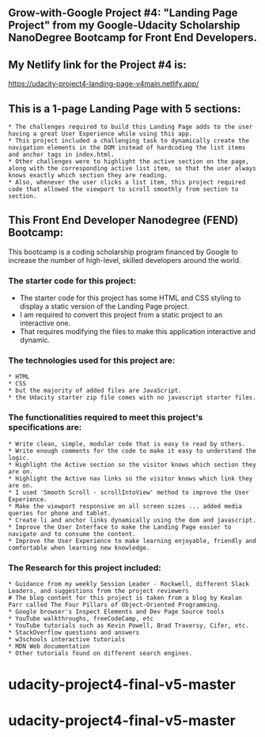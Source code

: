 
## Grow-with-Google Project #4: "Landing Page Project" from my Google-Udacity Scholarship NanoDegree Bootcamp for Front End Developers.
 
## My Netlify link for the Project #4 is:  
https://udacity-project4-landing-page-v4main.netlify.app/  

## This is a 1-page Landing Page with 5 sections: 
    * The challenges required to build this Landing Page adds to the user having a great User Experience while using this app. 
    * This project included a challenging task to dynamically create the navigation elements in the DOM instead of hardcoding the list items and anchor tags in index.html. 
    * Other challenges were to highlight the active section on the page, along with the corresponding active list item, so that the user always knows exactly which section they are reading. 
    * Also, whenever the user clicks a list item, this project required code that allowed the viewport to scroll smoothly from section to section.  

## This Front End Developer Nanodegree (FEND) Bootcamp:
This bootcamp is a coding scholarship program financed by Google to increase the number of high-level, skilled developers around the world.

### The starter code for this project:
- The starter code for this project has some HTML and CSS styling to display a static version of the Landing Page project. 
- I am required to convert this project from a static project to an interactive one. 
- That requires modifying the files to make this application interactive and dynamic.

### The technologies used for this project are:
    * HTML
    * CSS
    * but the majority of added files are JavaScript.
    * the Udacity starter zip file comes with no javascript starter files.

### The functionalities required to meet this project's specifications are:  
    * Write clean, simple, modular code that is easy to read by others.
    * Write enough comments for the code to make it easy to understand the logic.
    * Highlight the Active section so the visitor knows which section they are on. 
    * Highlight the Active nav links so the visitor knows which link they are on.
    * I used 'Smooth Scroll - scrollIntoView' method to improve the User Experience.
    * Make the viewport responsive on all screen sizes ... added media queries for phone and tablet.
    * Create li and anchor links dynamically using the dom and javascript.
    * Improve the User Interface to make the Landing Page easier to navigate and to consume the content.
    * Improve the User Experience to make learning enjoyable, friendly and comfortable when learning new knowledge.

### The Research for this project included:    
    * Guidance from my weekly Session Leader - Rockwell, different Slack Leaders, and suggestions from the project reviewers    
    # The blog content for this project is taken from a blog by Kealan Parr called The Four Pillars of Object-Oriented Programming.
    * Google browser's Inspect Elements and Dev Page Source tools
    * YouTube walkthroughs, freeCodeCamp, etc
    * YouTube tutorials such as Kevin Powell, Brad Traversy, Cifer, etc.
    * StackOverflow questions and answers
    * w3schools interactive tutorials
    * MDN Web documentation
    * Other tutorials found on different search engines.
# udacity-project4-final-v5-master
# udacity-project4-final-v5-master
